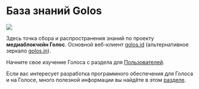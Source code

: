# База знаний Golos

[![](https://raw.githubusercontent.com/golos-blockchain/wiki/master/golos_logo.png)](https://golos.id/)

Здесь точка сбора и распространения знаний по проекту **медиаблокчейн Голос**. Основной веб-клиент [golos.id](https://golos.id/) \(альтернативное зеркало [golos.in](https://golos.in/)\).

Начните свое изучение Голоса с раздела для [Пользователей](users/welcome.md).

Если вас интересует разработка программного обеспечения для Голоса и на Голосе, много полезной информации вы найдёте в этом [разделе](developers/basics/).

